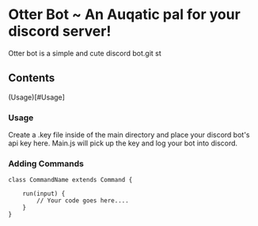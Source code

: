 # Otter Bot ~ An Auqatic pal for your discord server!

Otter bot is a simple and cute discord bot.git st

## Contents

(Usage)[#Usage]

### Usage

Create a .key file inside of the main directory and place your discord bot's api key here. Main.js will pick up the key and log your bot into discord.

### Adding Commands

```Js
class CommandName extends Command {

    run(input) {
        // Your code goes here....
    }
}
```
